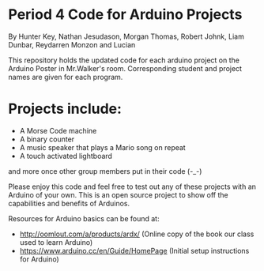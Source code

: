 # Period 4 Code for Arduino Projects
By Hunter Key, Nathan Jesudason, Morgan Thomas, Robert Johnk, Liam Dunbar, Reydarren Monzon and Lucian

This repository holds the updated code for each arduino project on the Arduino Poster in Mr.Walker's room. Corresponding student and project names are given for each program. 

# Projects include:
- A Morse Code machine
- A binary counter
- A music speaker that plays a Mario song on repeat
- A touch activated lightboard

and more once other group members put in their code (-_-)


Please enjoy this code and feel free to test out any of these projects with an Arduino of your own. This is an open source project to show off the capabilities and benefits of Arduinos. 

Resources for Arduino basics can be found at:
- http://oomlout.com/a/products/ardx/ (Online copy of the book our class used to learn Arduino)
- https://www.arduino.cc/en/Guide/HomePage (Initial setup instructions for Arduino)
